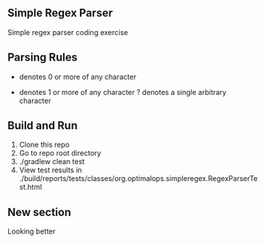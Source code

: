 ## Simple Regex Parser
Simple regex parser coding exercise

## Parsing Rules
* denotes 0 or more of any character  
+ denotes 1 or more of any character
? denotes a single arbitrary character  

## Build and Run
1. Clone this repo
2. Go to repo root directory
3. ./gradlew clean test 
4. View test results in ./build/reports/tests/classes/org.optimalops.simpleregex.RegexParserTest.html

## New section
Looking better
